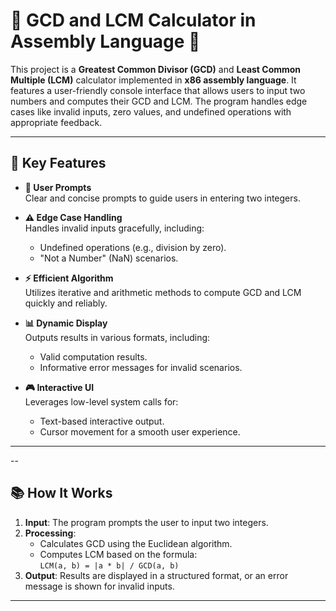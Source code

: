 # 🌟 GCD and LCM Calculator in Assembly Language 🌟

This project is a **Greatest Common Divisor (GCD)** and **Least Common Multiple (LCM)** calculator implemented in **x86 assembly language**. It features a user-friendly console interface that allows users to input two numbers and computes their GCD and LCM. The program handles edge cases like invalid inputs, zero values, and undefined operations with appropriate feedback.

---

## 🔑 Key Features

- **🔢 User Prompts**  
  Clear and concise prompts to guide users in entering two integers.

- **⚠️ Edge Case Handling**  
  Handles invalid inputs gracefully, including:  
  - Undefined operations (e.g., division by zero).  
  - "Not a Number" (NaN) scenarios.  

- **⚡ Efficient Algorithm**  
  Utilizes iterative and arithmetic methods to compute GCD and LCM quickly and reliably.

- **📊 Dynamic Display**  
  Outputs results in various formats, including:  
  - Valid computation results.  
  - Informative error messages for invalid scenarios.  

- **🎮 Interactive UI**  
  Leverages low-level system calls for:  
  - Text-based interactive output.  
  - Cursor movement for a smooth user experience.  

---
--
## 📚 How It Works

1. **Input**: The program prompts the user to input two integers.  
2. **Processing**:  
   - Calculates GCD using the Euclidean algorithm. 
   - Computes LCM based on the formula:  
     `LCM(a, b) = |a * b| / GCD(a, b)`  
3. **Output**: Results are displayed in a structured format, or an error message is shown for invalid inputs.

---

